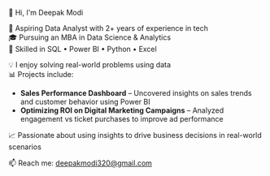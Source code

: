 👋 Hi, I'm Deepak Modi

🚀 Aspiring Data Analyst with 2+ years of experience in tech  
🎓 Pursuing an MBA in Data Science & Analytics  
🔧 Skilled in SQL • Power BI • Python • Excel  

💡 I enjoy solving real-world problems using data  
📊 Projects include:
- **Sales Performance Dashboard** – Uncovered insights on sales trends and customer behavior using Power BI  
- **Optimizing ROI on Digital Marketing Campaigns** – Analyzed engagement vs ticket purchases to improve ad performance  

📈 Passionate about using insights to drive business decisions in real-world scenarios

📫 Reach me: deepakmodi320@gmail.com

